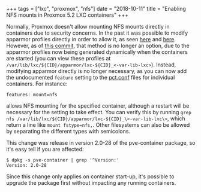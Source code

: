 +++
tags = ["lxc", "proxmox", "nfs"]
date = "2018-10-11"
title = "Enabling NFS mounts in Proxmox 5.2 LXC containers"
+++

Normally, Proxmox doesn't allow mounting NFS mounts directly in containers due to security concerns. In the past it was possible to modify apparmor profiles directly in order to allow it, as seen [here](https://forum.proxmox.com/threads/lxc-nfs.23763/) and [here](https://www.svennd.be/mount-nfs-lxc-proxmox/). However, as of [this commit](https://git.proxmox.com/?p=pve-container.git;a=commit;h=5a63f1c5d3b995dd682a70e7fbd1364240e09278), that method is no longer an option, due to the apparmor profiles now being generated dynamically when the containers are started (you can view these profiles at `/var/lib/lxc/${CID}/apparmor/lxc-${CID}_<-var-lib-lxc>`). Instead, modifying apparmor directly is no longer necessary, as you can now add the undocumented `feature` setting to the [pct.conf](https://pve.proxmox.com/wiki/Manual:_pct.conf) files for individual containers. For instance:

```
features: mount=nfs
```

allows NFS mounting for the specified container, although a restart will be necessary for the setting to take effect. You can verify this by running `grep nfs /var/lib/lxc/${CID}/apparmor/lxc-${CID}_\<-var-lib-lxc\>`, which return a line like `mount fstype=nfs,`. Other filesystems can also be allowed by separating the different types with semicolons.

This change was release in version 2.0-28 of the pve-container package, so it's easy tell if you are affected:

```
$ dpkg -s pve-container | grep '^Version:'
Version: 2.0-28
```

Since this change only applies on container start-up, it's possible to upgrade the package first without impacting any running containers.
